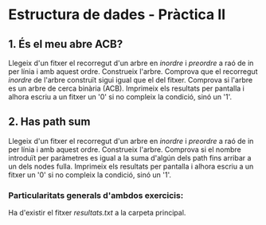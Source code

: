 # Estructura de dades - Pràctica II
## 1. És el meu abre ACB?
Llegeix d'un fitxer el recorregut d'un arbre en *inordre* i *preordre* a raó de in per línia i amb aquest ordre.
Construeix l'arbre.
Comprova que el recorregut *inordre* de l'arbre construït sigui igual que el del fitxer.
Comprova si l'arbre es un arbre de cerca binària (ACB).
Imprimeix els resultats per pantalla i alhora escriu a un fitxer un '0' si no compleix la condició, sinó un '1'.

## 2. Has path sum
Llegeix d'un fitxer el recorregut d'un arbre en *inordre* i *preordre* a raó de in per línia i amb aquest ordre.
Construeix l'arbre.
Comprova si el nombre introduït per paràmetres es igual a la suma d'algún dels path fins arribar a un dels nodes fulla.
Imprimeix els resultats per pantalla i alhora escriu a un fitxer un '0' si no compleix la condició, sinó un '1'.

### Particularitats generals d'ambdos exercicis:
Ha d'existir el fitxer _resultats.txt_ a la carpeta principal.